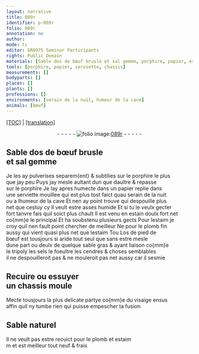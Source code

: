 ```yaml
---
layout: narrative
title: 089r
identifier: p-089r
folio: 089r
annotation: no
author:
mode: tc
editor: GR8975 Seminar Participants
rights: Public Domain
materials: [Sable dos de bœuf brusle et sal gemme, porphire, papier, estain doulx, estaim, plomb fin, os de pied de bœuf, sable gras, tripoly, sels, foeultre, cendres, Sable naturel, plomb]
tools: [porphire, papier, serviette, chassis]
measurements: []
bodyparts: []
places: []
plants: []
professions: []
environments: [serain de la nuit, humeur de la cave]
animals: [bœuf]
---
```


<p><a href="{{ site.baseurl }}/diplomatic/" target="_blank">[TOC]</a> | <a href="{{ site.baseurl }}/texts/p-089r_tl/">[translation]</a></p><div class="folio" align="center">- - - - - <a href="http://gallica.bnf.fr/ark:/12148/btv1b10500001g/f183.image" target="_blank"><img src="https://cu-mkp.github.io/2017-workshop-edition/assets/photo-icon.png" alt="folio image: " style="display:inline-block; margin-bottom:-3px;"/>089r</a> - - - - - </div>  
  

## <span class="m">Sable dos de <span class="al">bœuf</span> brusle<br/> et sal gemme</span>

 
Je les ay pulverises separem{ent} & subtilies sur le <span class="tl"><span class="m">porphire</span></span> le plus<br/> que jay peu Puys jay mesle aultant dun que daultre & repasse<br/> sur le <span class="tl"><span class="m">porphire</span></span> Je lay apres humecte dans un <span class="tl"><span class="m">papier</span></span> replie dans<br/> une <span class="tl">serviette</span> mouillee qui est plus tost faict quau <span class="tmp"><span class="env">serain de la nuit</span></span><br/> ou a l<span class="env">humeur de la cave</span> Et nen ay point trouve qui despouille plus<br/> net que cestuy cy Il veult estre asses humide Et si tu le veulx gecter<br/> fort tanvre fais quil soict plus chault Il est venu en <span class="m">estain doulx</span> fort net<br/> co{mm}e le principal Et ha soubstenu plusieurs gects Pour l<span class="m">estaim</span> je<br/> croy quil nen fault point chercher de meilleur Ne pour le <span class="m">plomb fin</span><br/> aussy qui vient quasi plus net que l<span class="m">estaim</span> <span class="del">Tou</span> L<span class="m">os de pied de<br/> <span class="al">bœuf</span></span> est tousjours si aride tout seul que sans estre mesle<br/> dune part ou deulx de quelque <span class="m">sable gras</span> & ayant liaison co{mm}e<br/> le <span class="m">tripoly</span> les <span class="m">sels</span> le <span class="m">foeultre</span> les <span class="m">cendres</span> & choses semblables<br/> il ne despouilleroit pas & ne mouleroit pas net aussy car il sesmie
 
 
  

## Recuire ou essuyer<br/> un <span class="tl">chassis</span> moule

 
Mecte tousjours la plus delicate partye co{mm}e du visaige ensus<br/> affin quil ny tumbe rien qui puisse empescher ta fusion
 
 
  

## <span class="m">Sable naturel</span>

 
Il ne veult pas estre recuict pour le <span class="m">plomb</span> et <span class="m">estaim</span><br/> <span class="del">m</span> et est meilleur tout neuf & frais
 
